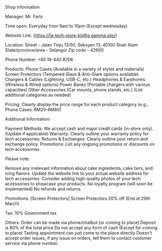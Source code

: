Shop information

Manager:
Mr. Faris

Time open:
Everyday from 9am to 10pm (Except wednesday)

Website Link:
(https://fa-tech-store-kijjl6g.gamma.site/)

Location:
Street - Jalan Tinju 13/50, Seksyen 13, 40100 Shah Alam
State/province/area - Selangor
Zip code - 42600

Phone Number:
+60 19-440 8706

Products:
Phone Cases (Available in a variety of styles and materials)
Screen Protectors (Tempered Glass & Anti-Glare options available)
Chargers & Cables (Lightning, USB-C, etc.)
Headphones & Earphones (Wireless & Wired options)
Power Banks (Portable chargers with various capacities)
Other Accessories (Car mounts, phone stands, etc.) (List additional categories as needed)

Pricing:
Clearly display the price range for each product category (e.g., Phone Cases: RM20-RM80)

Additional Information:

Payment Methods: We accept cash and major credit cards (in-store only). (Update if applicable)
Warranty: Clearly outline your warranty policy for tech accessories.
Returns & Exchanges: Clearly outline your return and exchange policy.
Promotions: List any ongoing promotions or discounts on tech accessories.

Please note:

Remove any irrelevant information about cake ingredients, cake tiers, and icing flavors.
Update the website link to your actual website address for tech accessories.
Consider adding high-quality photos of your tech accessories to showcase your products.
No loyalty program (will soon be implemented)
No refunds and returns

Promotions:
[Screen Protectors] Screen Protectors 20% off (End at 29th March)

Tax:
10% Government tax

Others:
Order can be made via phone/chatbot (or coming to place)
Deposit is 80% of the total price
Do not accept any form of cash (Except for coming to place)
Tasting appointment can just come to the place directly
Doesn't accept order issues, if any issue on orders, tell them to contact customer service via phone number.
